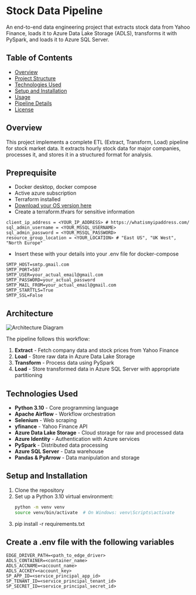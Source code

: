 # Stock Data Pipeline

An end-to-end data engineering project that extracts stock data from Yahoo Finance, loads it to Azure Data Lake Storage (ADLS), transforms it with PySpark, and loads it to Azure SQL Server.

## Table of Contents

- [Overview](#overview)
- [Project Structure](#project-structure)
- [Technologies Used](#technologies-used)
- [Setup and Installation](#setup-and-installation)
- [Usage](#usage)
- [Pipeline Details](#pipeline-details)
- [License](#license)

## Overview

This project implements a complete ETL (Extract, Transform, Load) pipeline for stock market data. It extracts hourly stock data for major companies, processes it, and stores it in a structured format for analysis.

## Preprequisite
- Docker desktop, docker compose
- Active azure subscription
- Terraform installed
 - [Download your OS version here](https://developer.hashicorp.com/terraform/install)
- Create a terraform.tfvars for sensitive information

```
client_ip_address = <YOUR_IP_ADDRESS> # https://whatismyipaddress.com/
sql_admin_username = <YOUR_MSSQL_USERNAME>
sql_admin_password = <YOUR_MSSQL_PASSWORD>
resource_group_location = <YOUR_LOCATION> # "East US", "UK West", "North Europe"
```

- Insert these with your details into your .env file for docker-compose
```
SMTP_HOST=smtp.gmail.com
SMTP_PORT=587
SMTP_USER=your_actual_email@gmail.com
SMTP_PASSWORD=your_actual_password
SMTP_MAIL_FROM=your_actual_email@gmail.com
SMTP_STARTTLS=True
SMTP_SSL=False
```

## Architecture

![Architecture Diagram](https://via.placeholder.com/800x400?text=Stock+Data+Pipeline+Architecture)

The pipeline follows this workflow:
1. **Extract** - Fetch company data and stock prices from Yahoo Finance
2. **Load** - Store raw data in Azure Data Lake Storage
3. **Transform** - Process data using PySpark
4. **Load** - Store transformed data in Azure SQL Server with appropriate partitioning

## Technologies Used

- **Python 3.10** - Core programming language
- **Apache Airflow** - Workflow orchestration
- **Selenium** - Web scraping
- **yfinance** - Yahoo Finance API
- **Azure Data Lake Storage** - Cloud storage for raw and processed data
- **Azure Identity** - Authentication with Azure services
- **PySpark** - Distributed data processing
- **Azure SQL Server** - Data warehouse
- **Pandas & PyArrow** - Data manipulation and storage

## Setup and Installation

1. Clone the repository
2. Set up a Python 3.10 virtual environment:
   ```bash
   python -m venv venv
   source venv/bin/activate  # On Windows: venv\Scripts\activate
3. pip install -r requirements.txt

## Create a .env file with the following variables
```
EDGE_DRIVER_PATH=<path_to_edge_driver>
ADLS_CONTAINER=<container_name>
ADLS_ACCNAME=<account_name>
ADLS_ACCKEY=<account_key>
SP_APP_ID=<service_principal_app_id>
SP_TENANT_ID=<service_principal_tenant_id>
SP_SECRET_ID=<service_principal_secret_id>
```
